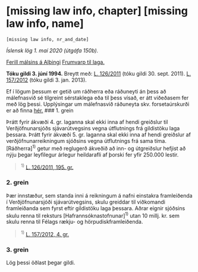 # [missing law info, chapter] [missing law info, name]

`[missing law info, nr_and_date]`

_Íslensk lög 1. maí 2020 (útgáfa 150b)._

[Ferill málsins á Alþingi](https://www.althingi.is/thingstorf/thingmalalistar-eftir-thingum/ferill/?ltg=117&mnr=260)
[Frumvarp til laga.](https://www.althingi.is/altext/117/s/0308.html)

**Tóku gildi 3. júní 1994.**
Breytt með:
[L. 126/2011](https://althingi.is/altext/stjt/2011.126.html) (tóku gildi 30. sept. 2011).
[L. 157/2012](https://althingi.is/altext/stjt/2012.157.html) (tóku gildi 3. jan. 2013).

Ef í lögum þessum er getið um ráðherra eða ráðuneyti án þess að málefnasvið sé tilgreint sérstaklega eða til þess vísað, er átt viðeðasem fer með lög þessi. Upplýsingar um málefnasvið ráðuneyta skv. forsetaúrskurði er að finna [hér.](2018119.md) ### 1. grein

Þrátt fyrir ákvæði 4. gr. laganna skal ekki inna af hendi greiðslur til Verðjöfnunarsjóðs sjávarútvegsins vegna útflutnings frá gildistöku laga þessara. Þrátt fyrir ákvæði 5. gr. laganna skal ekki inna af hendi greiðslur af verðjöfnunarreikningum sjóðsins vegna útflutnings frá sama tíma. [Ráðherra]<sup>1)</sup> getur með reglugerð ákveðið að inn- og útgreiðslur hefjist að nýju þegar leyfilegur árlegur heildarafli af þorski fer yfir 250.000 lestir.

> <sup>1)</sup> [L. 126/2011, 195. gr.](https://althingi.is/altext/stjt/2011.126.html)

### 2. grein

Þær innstæður, sem standa inni á reikningum á nafni einstakra framleiðenda í Verðjöfnunarsjóði sjávarútvegsins, skulu greiddar til viðkomandi framleiðanda sem fyrst eftir gildistöku laga þessara. Aðrar eignir sjóðsins skulu renna til reksturs [Hafrannsóknastofnunar]<sup>1)</sup> utan 10 millj. kr. sem skulu renna til Félags rækju- og hörpudiskframleiðenda.

> <sup>1)</sup> [L. 157/2012, 4. gr.](https://althingi.is/altext/stjt/2012.157.html)

### 3. grein

Lög þessi öðlast þegar gildi.
